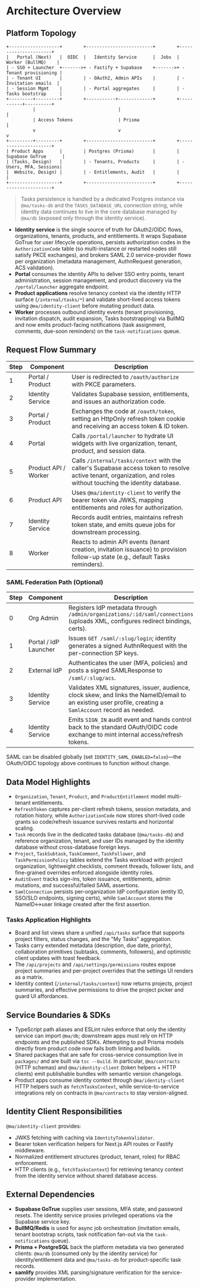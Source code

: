 # Architecture Overview

## Platform Topology

```
+-------------------+        +-------------------------+        +----------------------+
|   Portal (Next)   |  OIDC  |   Identity Service      |  Jobs  |   Worker (BullMQ)    |
| - SSO + Launcher  +------->+ - Fastify + Supabase    +------->+ - Tenant provisioning |
| - Tenant UI       |        | - OAuth2, Admin APIs    |        | - Invitation emails  |
| - Session Mgmt    |        | - Portal aggregates     |        | - Tasks bootstrap     |
+---------+---------+        +-----------+-------------+        +-----------+----------+
          |                               |                                 |
          | Access Tokens                 | Prisma                          |
          v                               v                                 v
+---------+---------+        +-------------------------+        +----------------------+
| Product Apps      |        | Postgres (Prisma)       |        | Supabase GoTrue      |
| (Tasks, Design)   |        | - Tenants, Products     |        | - Users, MFA, Sessions|
|  Website, Design) |        | - Entitlements, Audit   |        |                        |
+-------------------+        +-------------------------+        +----------------------+
```

> Tasks persistence is handled by a dedicated Postgres instance via `@ma/tasks-db` and the `TASKS_DATABASE_URL` connection string, while identity data continues to live in the core database managed by `@ma/db` (exposed only through the identity service).

- **Identity service** is the single source of truth for OAuth2/OIDC flows, organizations, tenants, products, and entitlements. It wraps Supabase GoTrue for user lifecycle operations, persists authorization codes in the `AuthorizationCode` table (so multi-instance or restarted nodes still satisfy PKCE exchanges), and brokers SAML 2.0 service-provider flows per organization (metadata management, AuthnRequest generation, ACS validation).
- **Portal** consumes the identity APIs to deliver SSO entry points, tenant administration, session management, and product discovery via the `/portal/launcher` aggregate endpoint.
- **Product applications** resolve tenancy context via the identity HTTP surface (`/internal/tasks/*`) and validate short-lived access tokens using `@ma/identity-client` before mutating product data.
- **Worker** processes outbound identity events (tenant provisioning, invitation dispatch, audit expansion, Tasks bootstrapping) via BullMQ and now emits product-facing notifications (task assignment, comments, due-soon reminders) on the `task-notifications` queue.

## Request Flow Summary

| Step | Component | Description |
| ---- | --------- | ----------- |
| 1 | Portal / Product | User is redirected to `/oauth/authorize` with PKCE parameters. |
| 2 | Identity Service | Validates Supabase session, entitlements, and issues an authorization code. |
| 3 | Portal / Product | Exchanges the code at `/oauth/token`, setting an HttpOnly refresh token cookie and receiving an access token & ID token. |
| 4 | Portal | Calls `/portal/launcher` to hydrate UI widgets with live organization, tenant, product, and session data. |
| 5 | Product API / Worker | Calls `/internal/tasks/context` with the caller's Supabase access token to resolve active tenant, organization, and roles without touching the identity database. |
| 6 | Product API | Uses `@ma/identity-client` to verify the bearer token via JWKS, mapping entitlements and roles for authorization. |
| 7 | Identity Service | Records audit entries, maintains refresh token state, and emits queue jobs for downstream processing. |
| 8 | Worker | Reacts to admin API events (tenant creation, invitation issuance) to provision follow-up state (e.g., default Tasks reminders). |

### SAML Federation Path (Optional)

| Step | Component | Description |
| ---- | --------- | ----------- |
| 0 | Org Admin | Registers IdP metadata through `/admin/organizations/:id/saml/connections` (uploads XML, configures redirect bindings, certs). |
| 1 | Portal / IdP Launcher | Issues `GET /saml/:slug/login`; identity generates a signed AuthnRequest with the per-connection SP keys. |
| 2 | External IdP | Authenticates the user (MFA, policies) and posts a signed SAMLResponse to `/saml/:slug/acs`. |
| 3 | Identity Service | Validates XML signatures, issuer, audience, clock skew, and links the NameID/email to an existing user profile, creating a `SamlAccount` record as needed. |
| 4 | Identity Service | Emits `SIGN_IN` audit event and hands control back to the standard OAuth/OIDC code exchange to mint internal access/refresh tokens. |

SAML can be disabled globally (set `IDENTITY_SAML_ENABLED=false`)—the OAuth/OIDC topology above continues to function without change.

## Data Model Highlights

- `Organization`, `Tenant`, `Product`, and `ProductEntitlement` model multi-tenant entitlements.
- `RefreshToken` captures per-client refresh tokens, session metadata, and rotation history, while `AuthorizationCode` now stores short-lived code grants so code/refresh issuance survives restarts and horizontal scaling.
- `Task` records live in the dedicated tasks database (`@ma/tasks-db`) and reference organization, tenant, and user IDs managed by the identity database without cross-database foreign keys.
- `Project`, `TaskSubtask`, `TaskComment`, `TaskFollower`, and `TaskPermissionPolicy` tables extend the Tasks workload with project organization, lightweight checklists, comment threads, follower lists, and fine-grained overrides enforced alongside identity roles.
- `AuditEvent` tracks sign-ins, token issuance, entitlements, admin mutations, and successful/failed SAML assertions.
- `SamlConnection` persists per-organization IdP configuration (entity ID, SSO/SLO endpoints, signing certs), while `SamlAccount` stores the NameID↔user linkage created after the first assertion.

### Tasks Application Highlights

- Board and list views share a unified `/api/tasks` surface that supports project filters, status changes, and the "My Tasks" aggregation.
- Tasks carry extended metadata (description, due date, priority), collaboration primitives (subtasks, comments, followers), and optimistic client updates with toast feedback.
- The `/api/projects` and `/api/settings/permissions` routes expose project summaries and per-project overrides that the settings UI renders as a matrix.
- Identity context (`/internal/tasks/context`) now returns projects, project summaries, and effective permissions to drive the project picker and guard UI affordances.

## Service Boundaries & SDKs

- TypeScript path aliases and ESLint rules enforce that only the identity service can import `@ma/db`; downstream apps must rely on HTTP endpoints and the published SDKs. Attempting to pull Prisma models directly from product code now fails both linting and builds.
- Shared packages that are safe for cross-service consumption live in `packages/` and are built via `tsc --build`. In particular, `@ma/contracts` (HTTP schemas) and `@ma/identity-client` (token helpers + HTTP clients) emit publishable bundles with semantic version changelogs.
- Product apps consume identity context through `@ma/identity-client` HTTP helpers such as `fetchTasksContext`, while service-to-service integrations rely on contracts in `@ma/contracts` to stay version-aligned.

## Identity Client Responsibilities

`@ma/identity-client` provides:

- JWKS fetching with caching via `IdentityTokenValidator`.
- Bearer token verification helpers for Next.js API routes or Fastify middleware.
- Normalized entitlement structures (product, tenant, roles) for RBAC enforcement.
- HTTP clients (e.g., `fetchTasksContext`) for retrieving tenancy context from the identity service without shared database access.

## External Dependencies

- **Supabase GoTrue** supplies user sessions, MFA state, and password resets. The identity service proxies privileged operations via the Supabase service key.
- **BullMQ/Redis** is used for async job orchestration (invitation emails, tenant bootstrap scripts, task notification fan-out via the `task-notifications` queue).
- **Prisma + PostgreSQL** back the platform metadata via two generated clients: `@ma/db` (consumed only by the identity service) for identity/entitlement data and `@ma/tasks-db` for product-specific task records.
- **samlify** provides XML parsing/signature verification for the service-provider implementation.
